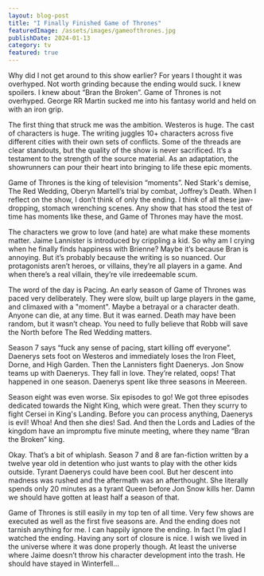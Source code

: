 ```yaml
---
layout: blog-post
title: "I Finally Finished Game of Thrones"
featuredImage: /assets/images/gameofthrones.jpg
publishDate: 2024-01-13
category: tv
featured: true
---
```


Why did I not get around to this show earlier? For years I thought it was overhyped. Not worth grinding because the ending would suck. I knew spoilers. I knew about “Bran the Broken”. Game of Thrones is not overhyped. George RR Martin sucked me into his fantasy world and held on with an iron grip.

The first thing that struck me was the ambition. Westeros is huge. The cast of characters is huge. The writing juggles 10+ characters across five different cities with their own sets of conflicts. Some of the threads are clear standouts, but the quality of the show is never sacrificed. It’s a testament to the strength of the source material. As an adaptation, the showrunners can pour their heart into bringing to life these epic moments.

Game of Thrones is the king of television “moments”. Ned Stark's demise, The Red Wedding, Oberyn Martell’s trial by combat, Joffrey’s Death. When I reflect on the show, I don’t think of only the ending. I think of all these jaw-dropping, stomach wrenching scenes. Any show that has stood the test of time has moments like these, and Game of Thrones may have the most.

The characters we grow to love (and hate) are what make these moments matter. Jaime Lannister is introduced by crippling a kid. So why am I crying when he finally finds happiness with Brienne? Maybe it’s because Bran is annoying. But it’s probably because the writing is so nuanced. Our protagonists aren’t heroes, or villains, they’re all players in a game. And when there’s a real villain, they’re vile irredeemable scum.

The word of the day is Pacing. An early season of Game of Thrones was paced very deliberately. They were slow, built up large players in the game, and climaxed with a "moment". Maybe a betrayal or a character death. Anyone can die, at any time. But it was earned. Death may have been random, but it wasn’t cheap. You need to fully believe that Robb will save the North before The Red Wedding matters.

Season 7 says “fuck any sense of pacing, start killing off everyone”. Daenerys sets foot on Westeros and immediately loses the Iron Fleet, Dorne, and High Garden. Then the Lannisters fight Daenerys. Jon Snow teams up with Daenerys. They fall in love. They’re related, oops! That happened in one season. Daenerys spent like three seasons in Meereen.

Season eight was even worse. Six episodes to go! We got three episodes dedicated towards the Night King, which were great. Then they scurry to fight Cersei in King's Landing. Before you can process anything, Daenerys is evil! Whoa! And then she dies! Sad. And then the Lords and Ladies of the kingdom have an impromptu five minute meeting, where they name “Bran the Broken” king.

Okay. That’s a bit of whiplash. Season 7 and 8 are fan-fiction written by a twelve year old in detention who just wants to play with the other kids outside. Tyrant Daenerys could have been cool. But her descent into madness was rushed and the aftermath was an afterthought. She literally spends only 20 minutes as a tyrant Queen before Jon Snow kills her. Damn we should have gotten at least half a season of that.

Game of Thrones is still easily in my top ten of all time. Very few shows are executed as well as the first five seasons are. And the ending does not tarnish anything for me. I can happily ignore the ending. In fact I’m glad I watched the ending. Having any sort of closure is nice. I wish we lived in the universe where it was done properly though. At least the universe where Jaime doesn’t throw his character development into the trash. He should have stayed in Winterfell…
